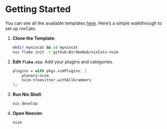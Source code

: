 # Getting Started

You can see all the available templates [here](./templates.md).
Here’s a simple walkthrough to set up nixCats:

1. **Clone the Template**:

    ```bash
    mkdir mynixcat && cd mynixcat
    nix flake init -t github:BirdeeHub/nixCats-nvim
    ```

2. **Edit `flake.nix`**:
    Add your plugins and categories.

    ```nix
    plugins = with pkgs.vimPlugins; [
        plenary-nvim
        nvim-treesitter.withAllGrammers
    ];
    ```

3. **Run Nix Shell**:
    ```bash
    nix develop
    ```

4. **Open Neovim**:
    ```bash
    nvim
    ```

